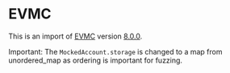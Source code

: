 # EVMC

This is an import of [EVMC](https://github.com/ethereum/evmc) version [8.0.0](https://github.com/ethereum/evmc/releases/tag/v8.0.0).

Important: The `MockedAccount.storage` is changed to a map from unordered_map as ordering is important for fuzzing.
